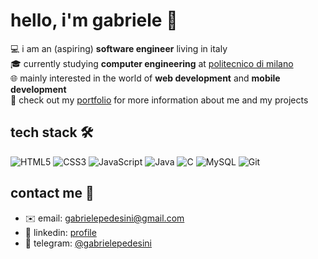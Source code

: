 # hello, i'm gabriele 👋 

💻 i am an (aspiring) **software engineer** living in italy  
🎓 currently studying **computer engineering** at [politecnico di milano](https://www.polimi.it/)  
🌐 mainly interested in the world of **web development** and **mobile development**  
🚀 check out my [portfolio](https://gabrielepedesini.github.io/portfolio/) for more information about me and my projects


## tech stack 🛠 

![HTML5](https://img.shields.io/badge/html5-%23E34F26.svg?style=for-the-badge&logo=html5&logoColor=white)
![CSS3](https://img.shields.io/badge/css3-%231572B6.svg?style=for-the-badge&logo=css3&logoColor=white)
![JavaScript](https://img.shields.io/badge/javascript-%23323330.svg?style=for-the-badge&logo=javascript&logoColor=%23F7DF1E)
![Java](https://img.shields.io/badge/java-%23ED8B00.svg?style=for-the-badge&logo=java&logoColor=white)
![C](https://img.shields.io/badge/c-%2300599C.svg?style=for-the-badge&logo=c&logoColor=white)
![MySQL](https://img.shields.io/badge/mysql-%234479A1.svg?style=for-the-badge&logo=mysql&logoColor=white)
![Git](https://img.shields.io/badge/git-%23F05032.svg?style=for-the-badge&logo=git&logoColor=white)  

## contact me 💬  

- ✉️ email: [gabrielepedesini@gmail.com](mailto:gabrielepedesini@gmail.com)
- 💼 linkedin: [profile](https://www.linkedin.com/in/gabrielepedesini)
- 📱 telegram: [@gabrielepedesini](https://t.me/gabrielepedesini)
